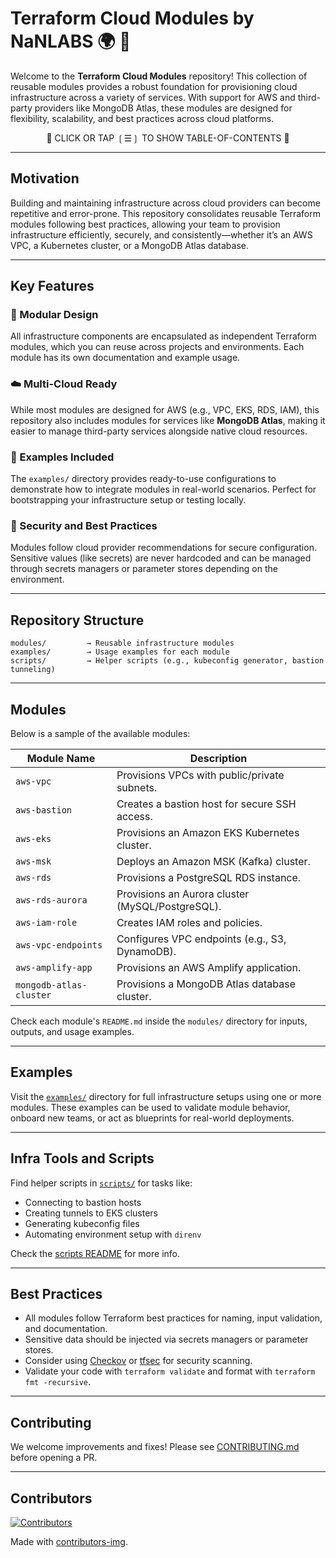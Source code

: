 # Terraform Cloud Modules by NaNLABS 🌍 🔧

Welcome to the **Terraform Cloud Modules** repository! This collection of reusable modules provides a robust foundation for provisioning cloud infrastructure across a variety of services. With support for AWS and third-party providers like MongoDB Atlas, these modules are designed for flexibility, scalability, and best practices across cloud platforms.

<div align="center">

📖 CLICK OR TAP ❲☰❳ TO SHOW TABLE-OF-CONTENTS 📖

</div> <!-- center -->

---

## Motivation

Building and maintaining infrastructure across cloud providers can become repetitive and error-prone. This repository consolidates reusable Terraform modules following best practices, allowing your team to provision infrastructure efficiently, securely, and consistently—whether it’s an AWS VPC, a Kubernetes cluster, or a MongoDB Atlas database.

---

## Key Features

### 🧱 Modular Design

All infrastructure components are encapsulated as independent Terraform modules, which you can reuse across projects and environments. Each module has its own documentation and example usage.

### ☁️ Multi-Cloud Ready

While most modules are designed for AWS (e.g., VPC, EKS, RDS, IAM), this repository also includes modules for services like **MongoDB Atlas**, making it easier to manage third-party services alongside native cloud resources.

### 🧪 Examples Included

The `examples/` directory provides ready-to-use configurations to demonstrate how to integrate modules in real-world scenarios. Perfect for bootstrapping your infrastructure setup or testing locally.

### 🔐 Security and Best Practices

Modules follow cloud provider recommendations for secure configuration. Sensitive values (like secrets) are never hardcoded and can be managed through secrets managers or parameter stores depending on the environment.

---

## Repository Structure

```
modules/         → Reusable infrastructure modules
examples/        → Usage examples for each module
scripts/         → Helper scripts (e.g., kubeconfig generator, bastion tunneling)
```

---

## Modules

Below is a sample of the available modules:

| Module Name             | Description                                      |
| ----------------------- | ------------------------------------------------ |
| `aws-vpc`               | Provisions VPCs with public/private subnets.     |
| `aws-bastion`           | Creates a bastion host for secure SSH access.    |
| `aws-eks`               | Provisions an Amazon EKS Kubernetes cluster.     |
| `aws-msk`               | Deploys an Amazon MSK (Kafka) cluster.           |
| `aws-rds`               | Provisions a PostgreSQL RDS instance.            |
| `aws-rds-aurora`        | Provisions an Aurora cluster (MySQL/PostgreSQL). |
| `aws-iam-role`          | Creates IAM roles and policies.                  |
| `aws-vpc-endpoints`     | Configures VPC endpoints (e.g., S3, DynamoDB).   |
| `aws-amplify-app`       | Provisions an AWS Amplify application.           |
| `mongodb-atlas-cluster` | Provisions a MongoDB Atlas database cluster.     |

Check each module's `README.md` inside the `modules/` directory for inputs, outputs, and usage examples.

---

## Examples

Visit the [`examples/`](./examples/) directory for full infrastructure setups using one or more modules. These examples can be used to validate module behavior, onboard new teams, or act as blueprints for real-world deployments.

---

## Infra Tools and Scripts

Find helper scripts in [`scripts/`](./scripts/) for tasks like:

* Connecting to bastion hosts
* Creating tunnels to EKS clusters
* Generating kubeconfig files
* Automating environment setup with `direnv`

Check the [scripts README](./scripts/README.md) for more info.

---

## Best Practices

* All modules follow Terraform best practices for naming, input validation, and documentation.
* Sensitive data should be injected via secrets managers or parameter stores.
* Consider using [Checkov](https://www.checkov.io/) or [tfsec](https://github.com/aquasecurity/tfsec) for security scanning.
* Validate your code with `terraform validate` and format with `terraform fmt -recursive`.

---

## Contributing

We welcome improvements and fixes! Please see [CONTRIBUTING.md](./CONTRIBUTING.md) before opening a PR.

---

## Contributors

[![Contributors](https://contrib.rocks/image?repo=nanlabs/terraform-cloud-modules)](https://github.com/nanlabs/terraform-cloud-modules/graphs/contributors)

Made with [contributors-img](https://contrib.rocks).
